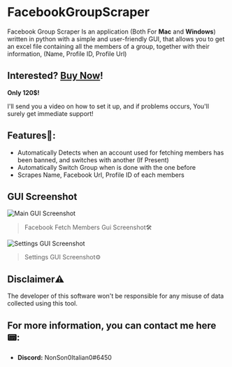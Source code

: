 # FacebookGroupScraper
Facebook Group Scraper Is an application (Both For **Mac** and **Windows**) written in python with a simple and user-friendly GUI, that allows you to get an excel file containing all the members of a group, together with their information, (Name, Profile ID, Profile Url)

## Interested? [Buy Now](https://github.com/Uidiz/FacebookGroupScraper/blob/main/README.md#for-more-information-you-can-contact-me-here)!
**Only 120$!**

I'll send you a video on how to set it up, and if problems occurs, You'll surely get immediate support!

## Features💎:

 - Automatically Detects when an account used for fetching members has been banned, and switches with another (If Present)
 - Automatically Switch Group when is done with the one before
 - Scrapes Name, Facebook Url, Profile ID of each members


## GUI Screenshot
![Main GUI Screenshot](https://imgur.com/wU1PZfT.png)

> Facebook Fetch Members Gui Screenshot🛠️

![Settings GUI Screenshot](https://i.imgur.com/VWbr2UF.png)

> Settings GUI Screenshot⚙️

## Disclaimer⚠️
The developer of this software won't be responsible for any misuse of data collected using this tool.

## For more information, you can contact me here📟:

 - **Discord:** NonSon0Italian0#6450
